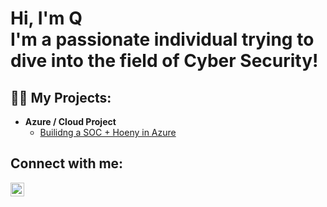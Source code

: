 <h1>Hi, I'm Q </br> I'm a passionate individual trying to dive into the field of Cyber Security! </h1>

<h2>👨‍💻 My Projects:</h2>

- <b>Azure / Cloud Project</b>
  - [Builidng a SOC + Hoeny in Azure](https://github.com/kangQlee/Azure-SOC)

<h2> Connect with me:</h2>

[<img align="left" alt="Kangkyu Lee | LinkedIn" width="22px" src="https://cdn.jsdelivr.net/npm/simple-icons@v3/icons/linkedin.svg" />][linkedin]

[linkedin]: https://www.linkedin.com/in/kangqlee/

